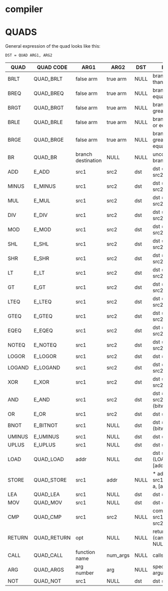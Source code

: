 # compiler

# QUADS

General expression of the quad looks like this:

`DST = QUAD ARG1, ARG2`

| QUAD | QUAD CODE  | ARG1               | ARG2     | DST  | NOTE                            |
|------|------------|--------------------|----------|------|---------------------------------|
|BRLT  |QUAD\_BRLT  | false arm          | true arm | NULL | branch if less than             |
|BREQ  |QUAD\_BREQ  | false arm          | true arm | NULL | branch if equal to              |
|BRGT  |QUAD\_BRGT  | false arm          | true arm | NULL | branch if greater than          |
|BRLE  |QUAD\_BRLE  | false arm          | true arm | NULL | branch if less or equal to      |
|BRGE  |QUAD\_BRGE  | false arm          | true arm | NULL | branch if greater or equal to   |
|BR    |QUAD\_BR    | branch destination | NULL     | NULL | unconditional branch            |
|ADD   |E\_ADD      | src1               | src2     | dst  | dst = src1 + src2               |
|MINUS |E\_MINUS    | src1               | src2     | dst  | dst = src1 - src2               |
|MUL   |E\_MUL      | src1               | src2     | dst  | dst = src1 * src2               |
|DIV   |E\_DIV      | src1               | src2     | dst  | dst = src1 / src2               |
|MOD   |E\_MOD      | src1               | src2     | dst  | dst = src1 % src2               |
|SHL   |E\_SHL      | src1               | src2     | dst  | dst = src1 << src2              |
|SHR   |E\_SHR      | src1               | src2     | dst  | dst = src1 >> src2              |
|LT    |E\_LT       | src1               | src2     | dst  | dst = src1 < src2               |
|GT    |E\_GT       | src1               | src2     | dst  | dst = src1 > src2               |
|LTEQ  |E\_LTEQ     | src1               | src2     | dst  | dst = src1 <= src2              |
|GTEQ  |E\_GTEQ     | src1               | src2     | dst  | dst = src1 >= src2              |
|EQEQ  |E\_EQEQ     | src1               | src2     | dst  | dst = src1 == src2              |
|NOTEQ |E\_NOTEQ    | src1               | src2     | dst  | dst = src1 != src2              |
|LOGOR |E\_LOGOR    | src1               | src2     | dst  | dst = src1 || src2 (logical)    |
|LOGAND|E\_LOGAND   | src1               | src2     | dst  | dst = src1 && src2 (logical)    |
|XOR   |E\_XOR      | src1               | src2     | dst  | dst = src1 ^ src2               |
|AND   |E\_AND      | src1               | src2     | dst  | dst = src1 & src2 (bitwise)     |
|OR    |E\_OR       | src1               | src2     | dst  | dst = src1 | src2 (bitwise)     |
|BNOT  |E\_BITNOT   | src1               | NULL     | dst  | dst = ~src1       (bitwise)     |
|UMINUS|E\_UMINUS   | src1               | NULL     | dst  | dst = -src1                     |
|UPLUS |E\_UPLUS    | src1               | NULL     | dst  | dst = +src1                     |
|LOAD  |QUAD\_LOAD  | addr               | NULL     | dst  | dst = * addr (LOAD [address])   |
|STORE |QUAD\_STORE | src1               | addr     | NULL | * addr = src1 (STORE a, [addr]) |
|LEA   |QUAD\_LEA   | src1               | NULL     | dst  | dst = &src1                     |
|MOV   |QUAD\_MOV   | src1               | NULL     | dst  | dst = src1                      |
|CMP   |QUAD\_CMP   | src1               | src2     | NULL | compare src1 and src2           |
|RETURN|QUAD\_RETURN| opt                | NULL     | NULL | return opt (can be NULL)        |
|CALL  |QUAD\_CALL  | function name      | num\_args| NULL | calls function                  |
|ARG   |QUAD\_ARGS  | arg number         | arg      | NULL | specifies arguments             |
|NOT   |QUAD\_NOT   | src1               | NULL     | dst  | dst = !src1                     |
